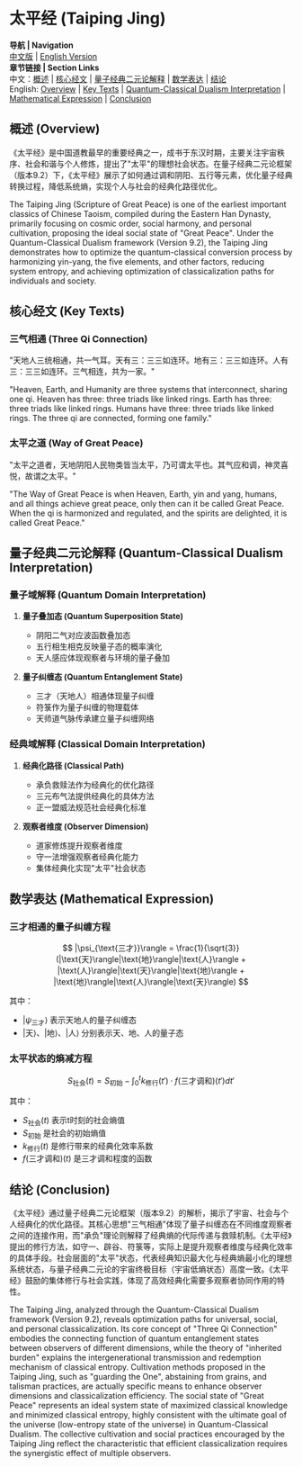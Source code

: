 # 太平经 (Taiping Jing)

**导航 | Navigation**  
[中文版](#太平经解析) | [English Version](#taiping-jing-analysis)  
**章节链接 | Section Links**  
中文：[概述](#概述-overview) | [核心经文](#核心经文-key-texts) | [量子经典二元论解释](#量子经典二元论解释-quantum-classical-dualism-interpretation) | [数学表达](#数学表达-mathematical-expression) | [结论](#结论-conclusion)  
English: [Overview](#概述-overview) | [Key Texts](#核心经文-key-texts) | [Quantum-Classical Dualism Interpretation](#量子经典二元论解释-quantum-classical-dualism-interpretation) | [Mathematical Expression](#数学表达-mathematical-expression) | [Conclusion](#结论-conclusion)

## 概述 (Overview)

《太平经》是中国道教最早的重要经典之一，成书于东汉时期，主要关注宇宙秩序、社会和谐与个人修炼，提出了"太平"的理想社会状态。在量子经典二元论框架（版本9.2）下，《太平经》展示了如何通过调和阴阳、五行等元素，优化量子经典转换过程，降低系统熵，实现个人与社会的经典化路径优化。

The Taiping Jing (Scripture of Great Peace) is one of the earliest important classics of Chinese Taoism, compiled during the Eastern Han Dynasty, primarily focusing on cosmic order, social harmony, and personal cultivation, proposing the ideal social state of "Great Peace". Under the Quantum-Classical Dualism framework (Version 9.2), the Taiping Jing demonstrates how to optimize the quantum-classical conversion process by harmonizing yin-yang, the five elements, and other factors, reducing system entropy, and achieving optimization of classicalization paths for individuals and society.

## 核心经文 (Key Texts)

### 三气相通 (Three Qi Connection)
"天地人三统相通，共一气耳。天有三：三三如连环。地有三：三三如连环。人有三：三三如连环。三气相连，共为一家。"

"Heaven, Earth, and Humanity are three systems that interconnect, sharing one qi. Heaven has three: three triads like linked rings. Earth has three: three triads like linked rings. Humans have three: three triads like linked rings. The three qi are connected, forming one family."

### 太平之道 (Way of Great Peace)
"太平之道者，天地阴阳人民物类皆当太平，乃可谓太平也。其气应和调，神灵喜悦，故谓之太平。"

"The Way of Great Peace is when Heaven, Earth, yin and yang, humans, and all things achieve great peace, only then can it be called Great Peace. When the qi is harmonized and regulated, and the spirits are delighted, it is called Great Peace."

## 量子经典二元论解释 (Quantum-Classical Dualism Interpretation)

### 量子域解释 (Quantum Domain Interpretation)
1. **量子叠加态 (Quantum Superposition State)**
   - 阴阳二气对应波函数叠加态
   - 五行相生相克反映量子态的概率演化
   - 天人感应体现观察者与环境的量子叠加

2. **量子纠缠态 (Quantum Entanglement State)**
   - 三才（天地人）相通体现量子纠缠
   - 符箓作为量子纠缠的物理载体
   - 天师道气脉传承建立量子纠缠网络

### 经典域解释 (Classical Domain Interpretation)
1. **经典化路径 (Classical Path)**
   - 承负救赎法作为经典化的优化路径
   - 三元布气法提供经典化的具体方法
   - 正一盟威法规范社会经典化标准

2. **观察者维度 (Observer Dimension)**
   - 道家修炼提升观察者维度
   - 守一法增强观察者经典化能力
   - 集体经典化实现"太平"社会状态

## 数学表达 (Mathematical Expression)

### 三才相通的量子纠缠方程
$$
|\psi_{\text{三才}}\rangle = \frac{1}{\sqrt{3}}(|\text{天}\rangle|\text{地}\rangle|\text{人}\rangle + |\text{人}\rangle|\text{天}\rangle|\text{地}\rangle + |\text{地}\rangle|\text{人}\rangle|\text{天}\rangle)
$$

其中：
- $|\psi_{\text{三才}}\rangle$ 表示天地人的量子纠缠态
- $|\text{天}\rangle$、$|\text{地}\rangle$、$|\text{人}\rangle$ 分别表示天、地、人的量子态

### 太平状态的熵减方程
$$
S_{\text{社会}}(t) = S_{\text{初始}} - \int_{0}^{t} k_{\text{修行}}(t')\cdot f(\text{三才调和})(t') dt'
$$

其中：
- $S_{\text{社会}}(t)$ 表示t时刻的社会熵值
- $S_{\text{初始}}$ 是社会的初始熵值
- $k_{\text{修行}}(t)$ 是修行带来的经典化效率系数
- $f(\text{三才调和})(t)$ 是三才调和程度的函数

## 结论 (Conclusion)

《太平经》通过量子经典二元论框架（版本9.2）的解析，揭示了宇宙、社会与个人经典化的优化路径。其核心思想"三气相通"体现了量子纠缠态在不同维度观察者之间的连接作用，而"承负"理论则解释了经典熵的代际传递与救赎机制。《太平经》提出的修行方法，如守一、辟谷、符箓等，实际上是提升观察者维度与经典化效率的具体手段。社会层面的"太平"状态，代表经典知识最大化与经典熵最小化的理想系统状态，与量子经典二元论的宇宙终极目标（宇宙低熵状态）高度一致。《太平经》鼓励的集体修行与社会实践，体现了高效经典化需要多观察者协同作用的特性。

The Taiping Jing, analyzed through the Quantum-Classical Dualism framework (Version 9.2), reveals optimization paths for universal, social, and personal classicalization. Its core concept of "Three Qi Connection" embodies the connecting function of quantum entanglement states between observers of different dimensions, while the theory of "inherited burden" explains the intergenerational transmission and redemption mechanism of classical entropy. Cultivation methods proposed in the Taiping Jing, such as "guarding the One", abstaining from grains, and talisman practices, are actually specific means to enhance observer dimensions and classicalization efficiency. The social state of "Great Peace" represents an ideal system state of maximized classical knowledge and minimized classical entropy, highly consistent with the ultimate goal of the universe (low-entropy state of the universe) in Quantum-Classical Dualism. The collective cultivation and social practices encouraged by the Taiping Jing reflect the characteristic that efficient classicalization requires the synergistic effect of multiple observers. 